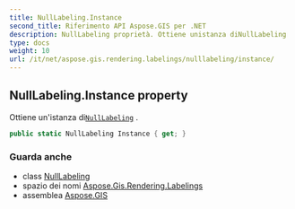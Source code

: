 ```yaml
---
title: NullLabeling.Instance
second_title: Riferimento API Aspose.GIS per .NET
description: NullLabeling proprietà. Ottiene unistanza diNullLabeling .
type: docs
weight: 10
url: /it/net/aspose.gis.rendering.labelings/nulllabeling/instance/
---
```

## NullLabeling.Instance property

Ottiene un'istanza di[`NullLabeling`](../) .

```csharp
public static NullLabeling Instance { get; }
```

### Guarda anche

* class [NullLabeling](../)
* spazio dei nomi [Aspose.Gis.Rendering.Labelings](../../nulllabeling/)
* assemblea [Aspose.GIS](../../../)


